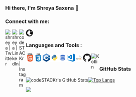 
### Hi there, I'm Shreya Saxena 👋

### Connect with me:
[<img align="left" alt="shreya | Twitter" width="22px" src="https://cdn.jsdelivr.net/npm/simple-icons@v3/icons/twitter.svg" />][twitter]
[<img align="left" alt="shreya | LinkedIn" width="22px" src="https://cdn.jsdelivr.net/npm/simple-icons@v3/icons/linkedin.svg" />][linkedin]
[<img align="left" alt="codeSTACKr | Instagram" width="22px" src="https://cdn.jsdelivr.net/npm/simple-icons@v3/icons/instagram.svg" />][instagram]
[<img align="left" alt="shreya.com" width="22px" src="https://raw.githubusercontent.com/iconic/open-iconic/master/svg/globe.svg" />][website]

</br>

### Languages and Tools :

<img align="left" alt="HTML5" width="26px" src="https://raw.githubusercontent.com/github/explore/80688e429a7d4ef2fca1e82350fe8e3517d3494d/topics/html/html.png"/>

<img align="left" alt="CSS3" width="26px" src="https://raw.githubusercontent.com/github/explore/80688e429a7d4ef2fca1e82350fe8e3517d3494d/topics/css/css.png"/>

<img align="left" alt="C++" width="26px" src="https://raw.githubusercontent.com/github/explore/80688e429a7d4ef2fca1e82350fe8e3517d3494d/topics/cpp/cpp.png"/>

<img align="left" alt="Python" width="26px" src="https://raw.githubusercontent.com/github/explore/80688e429a7d4ef2fca1e82350fe8e3517d3494d/topics/python/python.png"/>

<img align="left" alt="SQL" width="26px" src="https://raw.githubusercontent.com/github/explore/80688e429a7d4ef2fca1e82350fe8e3517d3494d/topics/sql/sql.png"/>

<img align="left" alt="Visual Studio Code" width="26px" src="https://raw.githubusercontent.com/github/explore/80688e429a7d4ef2fca1e82350fe8e3517d3494d/topics/visual-studio-code/visual-studio-code.png"/>

<img align="left" alt="Visual Studio Code" width="26px" src="https://raw.githubusercontent.com/github/explore/80688e429a7d4ef2fca1e82350fe8e3517d3494d/topics/mysql/mysql.png"/>

<img align="left" alt="GitHub" width="26px" src="https://raw.githubusercontent.com/github/explore/78df643247d429f6cc873026c0622819ad797942/topics/github/github.png"/>

<img align="left" alt="Kotlin" width="26px" src="https://user-images.githubusercontent.com/6463980/28998869-97bca9dc-7a03-11e7-8a95-3bbe9c1f7926.png"/>

<br />
 
### GitHub Stats

  <img align="left" alt="codeSTACKr's GitHub Stats" src="https://github-readme-stats.codestackr.vercel.app/api?username=shreyasaxena1&show_icons=true&hide_border=true" />

  [![Top Langs](https://github-readme-stats.vercel.app/api/top-langs/?username=shreyasaxena1&layout=compact)](https://github.com/shreyasaxena1/github-readme-stats)



[website]: https://citizenchoice.in/
[twitter]: https://twitter.com/_feelosopher
[instagram]: https://www.instagram.com/feelosopher_
[linkedin]: https://www.linkedin.com/in/shreyasaxena
[website]: https://citizenchoice.in


![](https://komarev.com/ghpvc/?username=shreyasaxena1)
